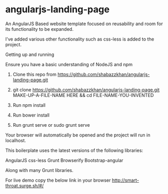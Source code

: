 # angularjs-landing-page

An AngularJS Based website template focused on reusability and room for its functionality to be expanded.


I've added various other functionality such as css-less is added to the project.

Getting up and running

Ensure you have a basic understanding of NodeJS and npm

1. Clone this repo from https://github.com/shabazzkhan/angularjs-landing-page.git

2. git clone https://github.com/shabazzkhan/angularjs-landing-page.git MAKE-UP-A-FILE-NAME HERE && cd FILE-NAME-YOU-INVENTED

3. Run npm install

4. Run bower install

5. Run grunt serve or sudo grunt serve

Your browser will automatically be opened and the project will run in localhost.

This boilerplate uses the latest versions of the following libraries:

AngularJS
css-less
Grunt
Browserify
Bootstrap-angular

Along with many Grunt libraries.

For live demo copy the below link in your browser
http://smart-throat.surge.sh/#/
